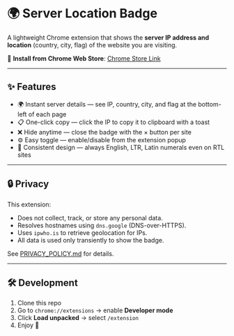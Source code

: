 # 🌍 Server Location Badge

A lightweight Chrome extension that shows the **server IP address and location** (country, city, flag) of the website you are visiting.

🔗 **Install from Chrome Web Store**: [Chrome Store Link](https://chromewebstore.google.com/detail/server-location-badge/ndmhhcgpgchjiilmmlhfamopafcncdfg?authuser=0&hl=en)


---

## ✨ Features
- 🌍 Instant server details — see IP, country, city, and flag at the bottom-left of each page
- 📋 One-click copy — click the IP to copy it to clipboard with a toast
- ❌ Hide anytime — close the badge with the × button per site
- ⚙️ Easy toggle — enable/disable from the extension popup
- 🎨 Consistent design — always English, LTR, Latin numerals even on RTL sites

---

## 🔒 Privacy
This extension:
- Does not collect, track, or store any personal data.
- Resolves hostnames using `dns.google` (DNS-over-HTTPS).
- Uses `ipwho.is` to retrieve geolocation for IPs.
- All data is used only transiently to show the badge.

See [PRIVACY_POLICY.md](./PRIVACY_POLICY.md) for details.

---

## 🛠 Development
1. Clone this repo
2. Go to `chrome://extensions` → enable **Developer mode**
3. Click **Load unpacked** → select `/extension`
4. Enjoy 🎉
